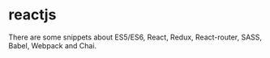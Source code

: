 # reactjs

There are some snippets about ES5/ES6, React, Redux, React-router, SASS, Babel, Webpack and Chai.
